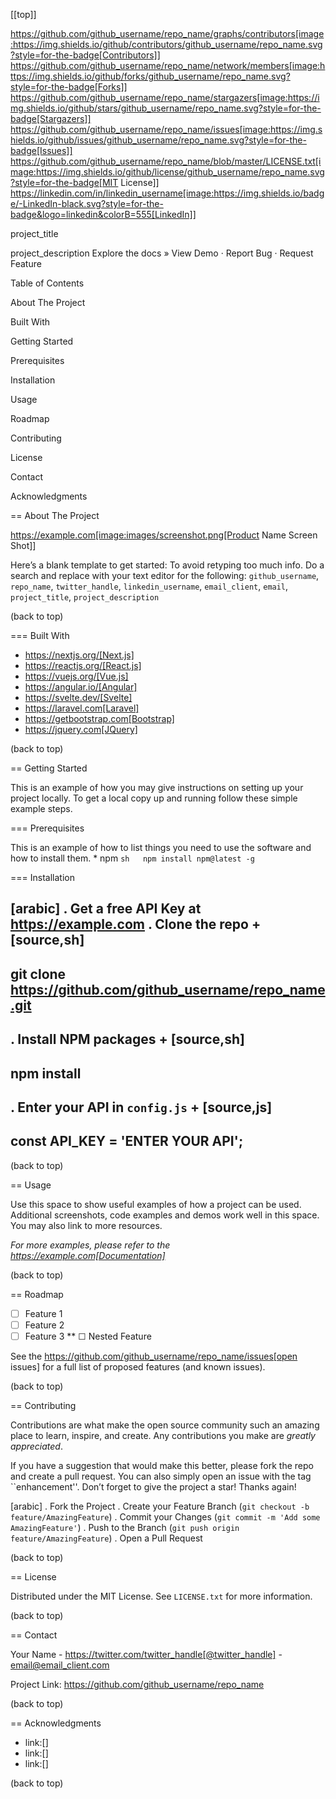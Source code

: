[[top]]

https://github.com/github_username/repo_name/graphs/contributors[image:https://img.shields.io/github/contributors/github_username/repo_name.svg?style=for-the-badge[Contributors]]
https://github.com/github_username/repo_name/network/members[image:https://img.shields.io/github/forks/github_username/repo_name.svg?style=for-the-badge[Forks]]
https://github.com/github_username/repo_name/stargazers[image:https://img.shields.io/github/stars/github_username/repo_name.svg?style=for-the-badge[Stargazers]]
https://github.com/github_username/repo_name/issues[image:https://img.shields.io/github/issues/github_username/repo_name.svg?style=for-the-badge[Issues]]
https://github.com/github_username/repo_name/blob/master/LICENSE.txt[image:https://img.shields.io/github/license/github_username/repo_name.svg?style=for-the-badge[MIT
License]]
https://linkedin.com/in/linkedin_username[image:https://img.shields.io/badge/-LinkedIn-black.svg?style=for-the-badge&logo=linkedin&colorB=555[LinkedIn]]

project_title

project_description Explore the docs » View Demo · Report Bug · Request
Feature

Table of Contents

About The Project

Built With

Getting Started

Prerequisites

Installation

Usage

Roadmap

Contributing

License

Contact

Acknowledgments

== About The Project

https://example.com[image:images/screenshot.png[Product Name Screen
Shot]]

Here’s a blank template to get started: To avoid retyping too much info.
Do a search and replace with your text editor for the following:
`github_username`, `repo_name`, `twitter_handle`, `linkedin_username`,
`email_client`, `email`, `project_title`, `project_description`

(back to top)

=== Built With

* https://nextjs.org/[Next.js]
* https://reactjs.org/[React.js]
* https://vuejs.org/[Vue.js]
* https://angular.io/[Angular]
* https://svelte.dev/[Svelte]
* https://laravel.com[Laravel]
* https://getbootstrap.com[Bootstrap]
* https://jquery.com[JQuery]

(back to top)

== Getting Started

This is an example of how you may give instructions on setting up your
project locally. To get a local copy up and running follow these simple
example steps.

=== Prerequisites

This is an example of how to list things you need to use the software
and how to install them. * npm `sh   npm install npm@latest -g`

=== Installation

[arabic]
. Get a free API Key at https://example.com
. Clone the repo
+
[source,sh]
----
git clone https://github.com/github_username/repo_name.git
----
. Install NPM packages
+
[source,sh]
----
npm install
----
. Enter your API in `config.js`
+
[source,js]
----
const API_KEY = 'ENTER YOUR API';
----

(back to top)

== Usage

Use this space to show useful examples of how a project can be used.
Additional screenshots, code examples and demos work well in this space.
You may also link to more resources.

_For more examples, please refer to the
https://example.com[Documentation]_

(back to top)

== Roadmap

* ☐ Feature 1
* ☐ Feature 2
* ☐ Feature 3
** ☐ Nested Feature

See the https://github.com/github_username/repo_name/issues[open issues]
for a full list of proposed features (and known issues).

(back to top)

== Contributing

Contributions are what make the open source community such an amazing
place to learn, inspire, and create. Any contributions you make are
*greatly appreciated*.

If you have a suggestion that would make this better, please fork the
repo and create a pull request. You can also simply open an issue with
the tag ``enhancement''. Don’t forget to give the project a star! Thanks
again!

[arabic]
. Fork the Project
. Create your Feature Branch (`git checkout -b feature/AmazingFeature`)
. Commit your Changes (`git commit -m 'Add some AmazingFeature'`)
. Push to the Branch (`git push origin feature/AmazingFeature`)
. Open a Pull Request

(back to top)

== License

Distributed under the MIT License. See `LICENSE.txt` for more
information.

(back to top)

== Contact

Your Name - https://twitter.com/twitter_handle[@twitter_handle] -
email@email_client.com

Project Link: https://github.com/github_username/repo_name

(back to top)

== Acknowledgments

* link:[]
* link:[]
* link:[]

(back to top)
